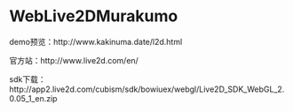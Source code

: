 # WebLive2DMurakumo
<meta charset="utf-8" />
<p>demo预览：http://www.kakinuma.date/l2d.html</p>
<p>官方站：http://www.live2d.com/en/</p>
<p>sdk下载：http://app2.live2d.com/cubism/sdk/bowiuex/webgl/Live2D_SDK_WebGL_2.0.05_1_en.zip</p>
